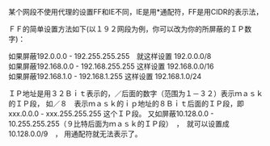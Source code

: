 某个网段不使用代理的设置FF和IE不同，IE是用*通配符，FF是用CIDR的表示法，  

ＦＦ的简单设置方法如下(以１９２网段为例，你可以改为你的所屏蔽的ＩＰ数字)：  

如果屏蔽192.0.0.0 - 192.255.255.255　就这样设置 192.0.0.0/8  
如果屏蔽192.168.0.0 - 192.168.255.255 这样设置 192.168.0.0/16  
如果屏蔽192.168.1.0 - 192.168.1.255 这样设置 192.168.1.0/24  

ＩＰ地址是用３２Ｂｉｔ表示的，／后面的数字（范围为１－３２）表示ｍａｓｋ的ＩＰ段，
如／８　表示ｍａｓｋ的ｉｐ地址的８Ｂｉｔ后面的ＩＰ段，即 xxx.0.0.0 - xxx.255.255.255 这个ＩＰ段。
又如屏蔽10.128.0.0 - 10.255.255.255（９比特后面为ｍａｓｋ的ＩＰ段）　，　就可以设置成10.128.0.0/9　，
用通配符就无法表示了。
